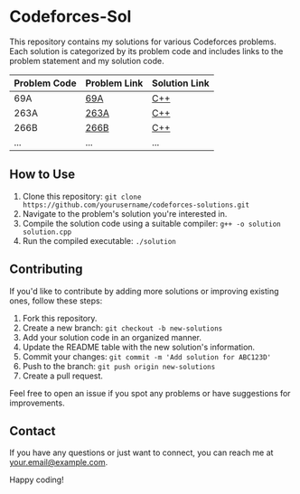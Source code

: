 # Codeforces-Sol

This repository contains my solutions for various Codeforces problems. Each solution is categorized by its problem code and includes links to the problem statement and my solution code.

| Problem Code | Problem Link | Solution Link |
|--------------|--------------|---------------|
| 69A      | [69A](https://codeforces.com/problemset/problem/69/A) | [C++](https://github.com/yourusername/codeforces-solutions/blob/main/69A.cpp) |
| 263A      | [263A](https://codeforces.com/problemset/problem/263/A) | [C++](https://github.com/yourusername/codeforces-solutions/blob/main/263A.cpp) |
| 266B      | [266B](https://codeforces.com/problemset/problem/266/B) | [C++](https://github.com/yourusername/codeforces-solutions/blob/main/266B.cpp) |
| ...          | ...          | ...           |

## How to Use

1. Clone this repository: `git clone https://github.com/yourusername/codeforces-solutions.git`
2. Navigate to the problem's solution you're interested in.
3. Compile the solution code using a suitable compiler: `g++ -o solution solution.cpp`
4. Run the compiled executable: `./solution`

## Contributing

If you'd like to contribute by adding more solutions or improving existing ones, follow these steps:

1. Fork this repository.
2. Create a new branch: `git checkout -b new-solutions`
3. Add your solution code in an organized manner.
4. Update the README table with the new solution's information.
5. Commit your changes: `git commit -m 'Add solution for ABC123D'`
6. Push to the branch: `git push origin new-solutions`
7. Create a pull request.

Feel free to open an issue if you spot any problems or have suggestions for improvements.

## Contact

If you have any questions or just want to connect, you can reach me at your.email@example.com.

Happy coding!

